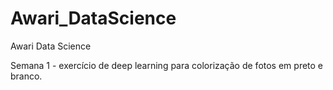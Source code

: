 # Awari_DataScience
Awari Data Science

Semana 1 - exercício de deep learning para colorização de fotos em preto e branco.
